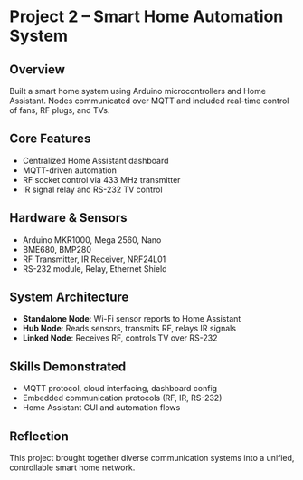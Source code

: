 # Project 2 – Smart Home Automation System

## Overview
Built a smart home system using Arduino microcontrollers and Home Assistant. Nodes communicated over MQTT and included real-time control of fans, RF plugs, and TVs.

## Core Features
- Centralized Home Assistant dashboard
- MQTT-driven automation
- RF socket control via 433 MHz transmitter
- IR signal relay and RS-232 TV control

## Hardware & Sensors
- Arduino MKR1000, Mega 2560, Nano
- BME680, BMP280
- RF Transmitter, IR Receiver, NRF24L01
- RS-232 module, Relay, Ethernet Shield

## System Architecture
- **Standalone Node**: Wi-Fi sensor reports to Home Assistant
- **Hub Node**: Reads sensors, transmits RF, relays IR signals
- **Linked Node**: Receives RF, controls TV over RS-232

## Skills Demonstrated
- MQTT protocol, cloud interfacing, dashboard config
- Embedded communication protocols (RF, IR, RS-232)
- Home Assistant GUI and automation flows

## Reflection
This project brought together diverse communication systems into a unified, controllable smart home network.
